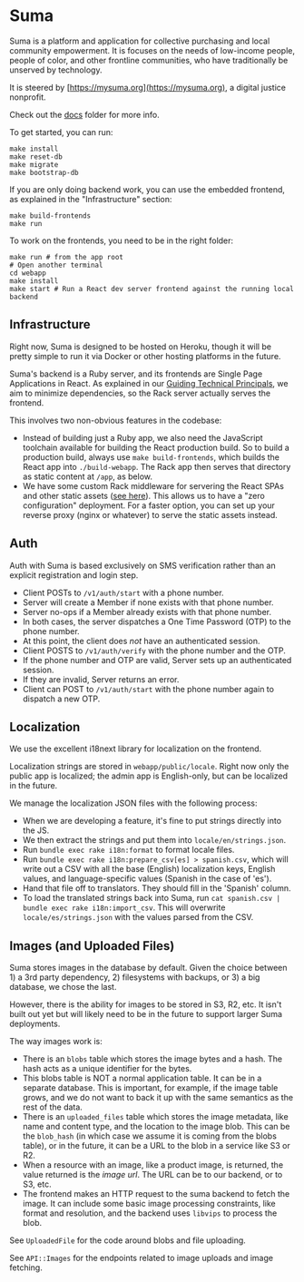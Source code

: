 # Suma

Suma is a platform and application for collective purchasing and local community empowerment.
It is focuses on the needs of low-income people, people of color,
and other frontline communities, who have traditionally be unserved by technology.

It is steered by [https://mysuma.org](https://mysuma.org),
a digital justice nonprofit.

Check out the [docs](https://github.com/lithictech/suma/tree/main/docs) folder for more info.

To get started, you can run:

```
make install
make reset-db
make migrate
make bootstrap-db
```

If you are only doing backend work,
you can use the embedded frontend, as explained in the "Infrastructure" section:

```
make build-frontends
make run
```

To work on the frontends, you need to be in the right folder:

```
make run # from the app root
# Open another terminal
cd webapp
make install
make start # Run a React dev server frontend against the running local backend
```

## Infrastructure

Right now, Suma is designed to be hosted on Heroku,
though it will be pretty simple to run it via Docker or other hosting platforms in the future.

Suma's backend is a Ruby server, and its frontends are Single Page Applications in React.
As explained in our [Guiding Technical Principals](https://github.com/lithictech/suma/blob/main/docs/index.md#guiding-principles),
we aim to minimize dependencies, so the Rack server actually serves the frontend.

This involves two non-obvious features in the codebase:

- Instead of building just a Ruby app, we also need the JavaScript toolchain available
  for building the React production build. So to build a production build,
  always use `make build-frontends`, which builds the React app into `./build-webapp`.
  The Rack app then serves that directory as static content at `/app`, as below.
- We have some custom Rack middleware for servering the React SPAs
  and other static assets ([see here](https://github.com/lithictech/suma/tree/main/lib/rack)).
  This allows us to have a "zero configuration" deployment.
  For a faster option, you can set up your reverse proxy (nginx or whatever)
  to serve the static assets instead.


## Auth

Auth with Suma is based exclusively on SMS verification rather than
an explicit registration and login step.

- Client POSTs to `/v1/auth/start` with a phone number.
- Server will create a Member if none exists with that phone number.
- Server no-ops if a Member already exists with that phone number.
- In both cases, the server dispatches a One Time Password (OTP) to the phone number.
- At this point, the client does *not* have an authenticated session.
- Client POSTS to `/v1/auth/verify` with the phone number and the OTP.
- If the phone number and OTP are valid, Server sets up an authenticated session.
- If they are invalid, Server returns an error.
- Client can POST to `/v1/auth/start` with the phone number again to dispatch
  a new OTP.


## Localization

We use the excellent i18next library for localization on the frontend.

Localization strings are stored in `webapp/public/locale`.
Right now only the public app is localized; the admin app is English-only,
but can be localized in the future.

We manage the localization JSON files with the following process:

- When we are developing a feature, it's fine to put strings directly into the JS.
- We then extract the strings and put them into `locale/en/strings.json`.
- Run `bundle exec rake i18n:format` to format locale files.
- Run `bundle exec rake i18n:prepare_csv[es] > spanish.csv`,
  which will write out a CSV with all the base (English) localization keys, English values,
  and language-specific values (Spanish in the case of 'es').
- Hand that file off to translators. They should fill in the 'Spanish' column.
- To load the translated strings back into Suma, run `cat spanish.csv | bundle exec rake i18n:import_csv`.
  This will overwrite `locale/es/strings.json` with the values parsed from the CSV.


## Images (and Uploaded Files)

Suma stores images in the database by default.
Given the choice between 1) a 3rd party dependency, 2) filesystems with backups,
or 3) a big database, we chose the last.

However, there is the ability for images to be stored in S3, R2, etc.
It isn't built out yet but will likely need to be in the future
to support larger Suma deployments.

The way images work is:

- There is an `blobs` table which stores the image bytes and a hash.
  The hash acts as a unique identifier for the bytes.
- This blobs table is NOT a normal application table. It can be in a separate database.
  This is important, for example, if the image table grows, and we do not want to back it up
  with the same semantics as the rest of the data.
- There is an `uploaded_files` table which stores the image metadata, like name and content type,
  and the location to the image blob. This can be the `blob_hash` (in which case we assume
  it is coming from the blobs table), or in the future, it can be a URL to the blob
  in a service like S3 or R2.
- When a resource with an image, like a product image, is returned, the value returned
  is the _image url_. The URL can be to our backend, or to S3, etc.
- The frontend makes an HTTP request to the suma backend to fetch the image.
  It can include some basic image processing constraints, like format and resolution,
  and the backend uses `libvips` to process the blob.

See `UploadedFile` for the code around blobs and file uploading.

See `API::Images` for the endpoints related to image uploads and image fetching.
